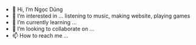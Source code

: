 - 👋 Hi, I’m Ngọc Dũng
- 👀 I’m interested in ... listening to music, making website, playing games
- 🌱 I’m currently learning ...
- 💞️ I’m looking to collaborate on ...
- 📫 How to reach me ...

<!---
ngocdung12112000/ngocdung12112000 is a ✨ special ✨ repository because its `README.md` (this file) appears on your GitHub profile.
You can click the Preview link to take a look at your changes.
--->
